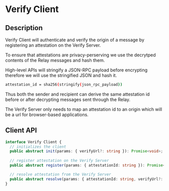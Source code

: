 # Verify Client

## Description

Verify Client will authenticate and verify the origin of a message by registering an attestation on the Verify Server.

To ensure that attestations are privacy-perserving we use the decrytped contents of the Relay messages and hash them.

High-level APIs will stringify a JSON-RPC payload before encrypting therefore we will use the stringified JSON and hash it.

```sh
attestation_id = sha256(stringify(json_rpc_payload))
```

Thus both the sender and recipient can derive the same attestation id before or after decrypting messages sent through the Relay.

The Verify Server only needs to map an attestation id to an origin which will be a url for browser-based applications.

## Client API

```typescript
interface Verify Client {
  // initializes the client 
  public abstract init(params: { verifyUrl?: string }): Promise<void>;
  
  // register attestation on the Verify Server
  public abstract register(params: { attestationId: string }): Promise<void>;

  // resolve attestation from the Verify Server
  public abstract resolve(params: { attestationId: string, verifyUrl?: string }): Promise<string>;
}
```
